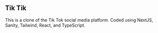 ## Tik Tik

This is a clone of the Tik Tok social media platform. Coded using NextJS, Sanity, Tailwind, React, and TypeScript. 
